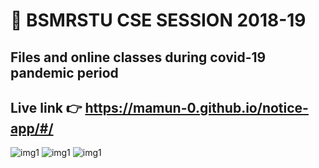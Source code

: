 # 📑 BSMRSTU CSE SESSION 2018-19
## Files and online classes during covid-19 pandemic period
## Live link 👉 https://mamun-0.github.io/notice-app/#/
![img1](https://pbs.twimg.com/media/GHUsZSvaIAAbXPL?format=jpg&name=large)
![img1](https://pbs.twimg.com/media/GHUsZSwbAAEM8Q9?format=png&name=large)
![img1](https://pbs.twimg.com/media/GHUsZSuaoAAGkkK?format=png&name=large)
